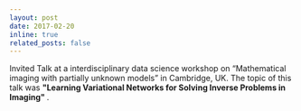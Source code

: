 ```yaml
---
layout: post
date: 2017-02-20 
inline: true
related_posts: false
---
```


Invited Talk at a interdisciplinary data science workshop on “Mathematical imaging with partially unknown models” in Cambridge, UK. The topic of this talk was 
<b> "Learning Variational Networks for Solving Inverse Problems in Imaging" </b>.
